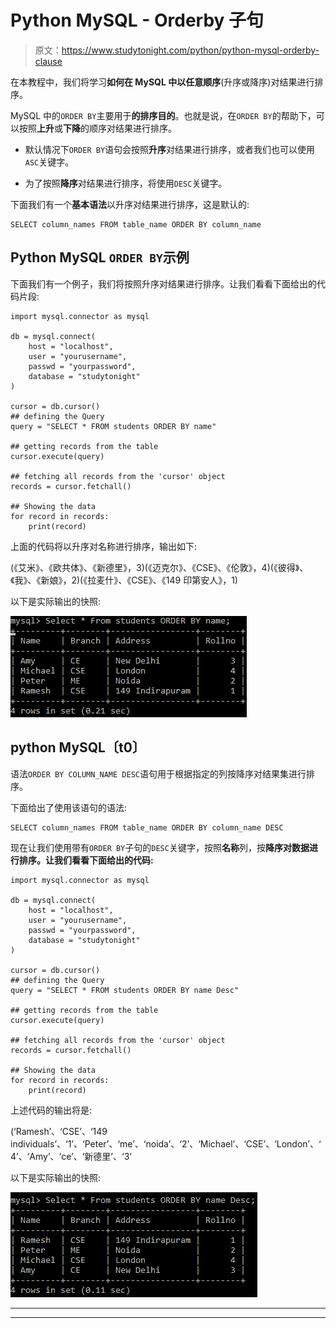 # Python MySQL - Orderby 子句

> 原文：<https://www.studytonight.com/python/python-mysql-orderby-clause>

在本教程中，我们将学习**如何在 MySQL 中以任意顺序**(升序或降序)对结果进行排序。

MySQL 中的`ORDER BY`主要用于**的排序目的**。也就是说，在`ORDER BY`的帮助下，可以按照**上升**或**下降**的顺序对结果进行排序。

*   默认情况下`ORDER BY`语句会按照**升序**对结果进行排序，或者我们也可以使用`ASC`关键字。

*   为了按照**降序**对结果进行排序，将使用`DESC`关键字。

下面我们有一个**基本语法**以升序对结果进行排序，这是默认的:

```
SELECT column_names FROM table_name ORDER BY column_name
```

## Python MySQL `ORDER BY`示例

下面我们有一个例子，我们将按照升序对结果进行排序。让我们看看下面给出的代码片段:

```
import mysql.connector as mysql

db = mysql.connect(
    host = "localhost",
    user = "yourusername",
    passwd = "yourpassword",
    database = "studytonight"
)

cursor = db.cursor()
## defining the Query
query = "SELECT * FROM students ORDER BY name"

## getting records from the table
cursor.execute(query)

## fetching all records from the 'cursor' object
records = cursor.fetchall()

## Showing the data
for record in records:
    print(record)
```

上面的代码将以升序对名称进行排序，输出如下:

(《艾米》、《欧共体》、《新德里》，3)(《迈克尔》、《CSE》、《伦敦》，4)(《彼得》、《我》、《新娘》，2)(《拉麦什》、《CSE》、《149 印第安人》，1)

以下是实际输出的快照:

![Python mysql order by example](img/d3a9dc4e196d5796f872758af257d344.png)

## python MySQL〔t0〕

语法`ORDER BY COLUMN_NAME DESC`语句用于根据指定的列按降序对结果集进行排序。

下面给出了使用该语句的语法:

```
SELECT column_names FROM table_name ORDER BY column_name DESC 
```

现在让我们使用带有`ORDER BY`子句的`DESC`关键字，按照**名称**列，按**降序对数据进行排序。让我们看看下面给出的代码:**

```
import mysql.connector as mysql

db = mysql.connect(
    host = "localhost",
    user = "yourusername",
    passwd = "yourpassword",
    database = "studytonight"
)

cursor = db.cursor()
## defining the Query
query = "SELECT * FROM students ORDER BY name Desc"

## getting records from the table
cursor.execute(query)

## fetching all records from the 'cursor' object
records = cursor.fetchall()

## Showing the data
for record in records:
    print(record)
```

上述代码的输出将是:

(‘Ramesh’、‘CSE’、‘149 individuals’、‘1’、‘Peter’、‘me’、‘noida’、‘2’、‘Michael’、‘CSE’、‘London’、‘4’、‘Amy’、‘ce’、‘新德里’、‘3’

以下是实际输出的快照:

![python mysql order by clause in query](img/886eb96d27feb08a030b5cdf4c8ad439.png)

* * *

* * *
